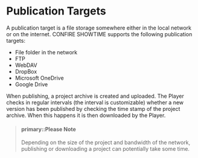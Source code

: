 # Publication Targets

A publication target is a file storage somewhere either in the local network or on the internet. CONFIRE SHOWTIME supports the following publication targets:

* File folder in the network
* FTP
* WebDAV
* DropBox
* Microsoft OneDrive
* Google Drive

When publishing, a project archive is created and uploaded. The Player checks in regular intervals (the interval is customizable) whether a new version has been published by checking the time stamp of the project archive. When this happens it is then downloaded by the Player. 

> #### primary::Please Note
> 
> Depending on the size of the project and bandwidth of the network, publishing or downloading a project can potentially take some time. 